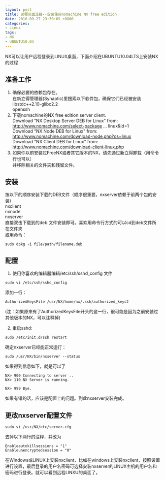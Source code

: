 ```yaml
---
layout: post
title: 远程桌面连接--安装使用nomachine NX free edition
date: 2010-09-27 23:30:09 +0800
categories:
- Linux
tags:
- NX
- UBUNTU10.04
---
```


NX可以让用户远程登录到LINUX桌面，下面介绍在UBUNTU10.04LTS上安装NX的过程

## 准备工作 

1. 确保必要的依赖包存在。  
在新立得管理器(Synaptic)里搜索以下软件包，确保它们已经被安装  
libstdc++2.10-glibc2.2  
openssh  
2. 下载nomachine的NX free edition server client.  
Download "NX Desktop Server DEB for Linux" from:  
http://www.nomachine.com/select-package ... linux&id=1  
Download "NX Node DEB for Linux" from:  
http://www.nomachine.com/download-node.php?os=linux  
Download "NX Client DEB for Linux" from:  
http://www.nomachine.com/download-client-linux.php  
3. 如果你以前安装过FreeNX或者其它版本的NX，请先通过新立得卸载（用命令行也可以）  
并移除相关的文件夹和残留文件。 
 
## 安装  

按以下的顺序安装下载的DEB文件（顺序很重要，nxserver依赖于前两个包的安装）  
nxclient  
nxnode  
nxserver  
直接双击下载到的deb 文件安装即可。喜欢用命令行方式的可以cd到deb文件所在文件夹  
或用命令：
  
```
sudo dpkg -i file/path/filename.deb   
```

## 配置  

1. 使用你喜欢的编辑器编辑/etc/ssh/sshd_config 文件

```
sudo vi /etc/ssh/sshd_config
```
添加一行：  

```
AuthorizedKeysFile /usr/NX/home/nx/.ssh/authorized_keys2
```

(注：如果原来有了AuthorizedKeysFile开头的这一行，很可能是因为之前安装过其他版本的NX，可以注释掉)  

2. 重启sshd:

```
sudo /etc/init.d/ssh restart
```

确定nxserver已经能正常运行：

```
sudo /usr/NX/bin/nxserver --status
```

如果得到信息如下，就是可以了

```
NX> 900 Connecting to server ..
NX> 110 NX Server is running.

NX> 999 Bye.
```

如果有错的话，应该是配置上的问题。到此nxserver安装完成。

## 更改nxserver配置文件

```
sudo vi /usr/NX/etc/server.cfg
```

去掉以下两行的注释，并改为

```
Enableautokillsessions = "1"
Enableunencryptedsession = "0"
```

在Windows或LINUX上安装nxclient，比如在windows上安装nxclient，按照设置进行设置，最后登录的用户名密码可选择安装nxserver的LINUX主机的用户名和密码进行登录。就可以看到远程LINXU的桌面了。 